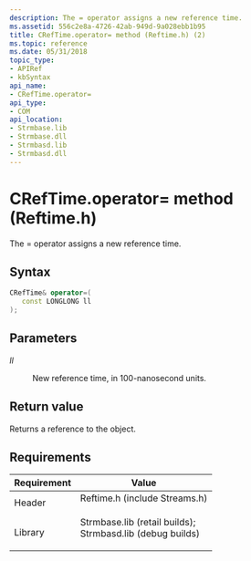 ```yaml
---
description: The = operator assigns a new reference time.
ms.assetid: 556c2e8a-4726-42ab-949d-9a028ebb1b95
title: CRefTime.operator= method (Reftime.h) (2)
ms.topic: reference
ms.date: 05/31/2018
topic_type: 
- APIRef
- kbSyntax
api_name: 
- CRefTime.operator=
api_type: 
- COM
api_location: 
- Strmbase.lib
- Strmbase.dll
- Strmbasd.lib
- Strmbasd.dll
---
```


# CRefTime.operator= method (Reftime.h)

The = operator assigns a new reference time.

## Syntax


```C++
CRefTime& operator=(
   const LONGLONG ll
);
```



## Parameters

<dl> <dt>

*ll* 
</dt> <dd>

New reference time, in 100-nanosecond units.

</dd> </dl>

## Return value

Returns a reference to the object.

## Requirements



| Requirement | Value |
|--------------------|--------------------------------------------------------------------------------------------------------------------------------------------------------------------------------------------|
| Header<br/>  | <dl> <dt>Reftime.h (include Streams.h)</dt> </dl>                                                                                   |
| Library<br/> | <dl> <dt>Strmbase.lib (retail builds); </dt> <dt>Strmbasd.lib (debug builds)</dt> </dl> |



 

 




